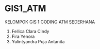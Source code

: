 # GIS1_ATM
KELOMPOK GIS 1 
CODING ATM SEDERHANA
1. Fellica Clara Cindy
2. Fira Yenora
3. Yulintyandra Puja Antanita

